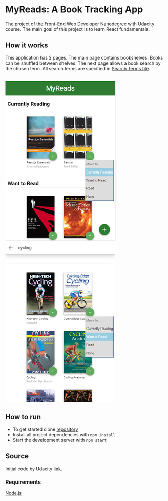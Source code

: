 # MyReads: A Book Tracking App
The project of the Front-End Web Developer Nanodegree with Udacity course. The main goal of this project is to learn React fundamentals.
## How it works
This application has 2 pages. The main page contains bookshelves. Books can be shuffled between shelves. The next page allows a book search by the chosen term.
All search terms are specified in [Search Terms file](https://github.com/pressR2/MyReads/blob/master/SEARCH_TERMS.md).
##
![my screenshots](src/icons/Untitled9.PNG "app screenshot")  ![my screenshots](src/icons/Untitled13.PNG "app screenshot")
## How to run
* To get started clone [repository](https://github.com/pressR2/MyReads.git)
* Install all project dependencies with `npm install`
* Start the development server with `npm start`
## Source
Initial code by Udacity [link](https://github.com/udacity/reactnd-project-myreads-starter).
### Requirements
[Node.js](https://nodejs.org)